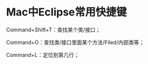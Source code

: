 # Mac中Eclipse常用快捷键

Command+Shift+T：查找某个类/接口；

Command+O：查找类/接口里面某个方法/Filed/内部类等；

Command+L：定位到第几行；

